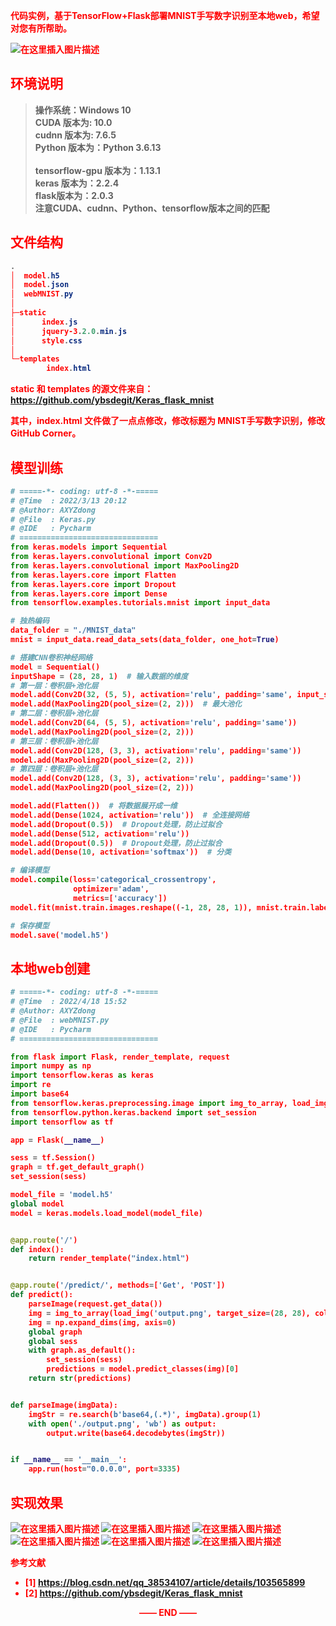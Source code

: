<font color=red><b>代码实例，基于TensorFlow+Flask部署MNIST手写数字识别至本地web，希望对您有所帮助。

![在这里插入图片描述](https://img-blog.csdnimg.cn/92b3024181e747c4b71df4b724bc84a3.png)




## 环境说明
>**操作系统：Windows 10** 
> \
> **CUDA 版本为: 10.0**
> \
> **cudnn 版本为: 7.6.5**
> \
> **Python 版本为：Python 3.6.13**	
> \
> **tensorflow-gpu 版本为：1.13.1**
> \
> **keras	版本为：2.2.4**
> \
> **flask版本为：2.0.3**
> \
> **注意CUDA、cudnn、Python、tensorflow版本之间的匹配**


## 文件结构
```powershell
.
│  model.h5
│  model.json
│  webMNIST.py
│
├─static
│      index.js
│      jquery-3.2.0.min.js
│      style.css
│
└─templates
        index.html
```

static 和 templates 的源文件来自：https://github.com/ybsdegit/Keras_flask_mnist

其中，index.html 文件做了一点点修改，修改标题为 MNIST手写数字识别，修改 GitHub Corner。

## 模型训练
```python
# =====-*- coding: utf-8 -*-=====
# @Time  : 2022/3/13 20:12
# @Author: AXYZdong
# @File  : Keras.py
# @IDE   : Pycharm
# ===============================
from keras.models import Sequential
from keras.layers.convolutional import Conv2D
from keras.layers.convolutional import MaxPooling2D
from keras.layers.core import Flatten
from keras.layers.core import Dropout
from keras.layers.core import Dense
from tensorflow.examples.tutorials.mnist import input_data

# 独热编码
data_folder = "./MNIST_data"
mnist = input_data.read_data_sets(data_folder, one_hot=True)

# 搭建CNN卷积神经网络
model = Sequential()
inputShape = (28, 28, 1)  # 输入数据的维度
# 第一层：卷积层+池化层
model.add(Conv2D(32, (5, 5), activation='relu', padding='same', input_shape=inputShape))  # 卷积层
model.add(MaxPooling2D(pool_size=(2, 2)))  # 最大池化
# 第二层：卷积层+池化层
model.add(Conv2D(64, (5, 5), activation='relu', padding='same'))
model.add(MaxPooling2D(pool_size=(2, 2)))
# 第三层：卷积层+池化层
model.add(Conv2D(128, (3, 3), activation='relu', padding='same'))
model.add(MaxPooling2D(pool_size=(2, 2)))
# 第四层：卷积层+池化层
model.add(Conv2D(128, (3, 3), activation='relu', padding='same'))
model.add(MaxPooling2D(pool_size=(2, 2)))

model.add(Flatten())  # 将数据展开成一维
model.add(Dense(1024, activation='relu'))  # 全连接网络
model.add(Dropout(0.5))  # Dropout处理，防止过拟合
model.add(Dense(512, activation='relu'))
model.add(Dropout(0.5))  # Dropout处理，防止过拟合
model.add(Dense(10, activation='softmax'))  # 分类

# 编译模型
model.compile(loss='categorical_crossentropy',
              optimizer='adam',
              metrics=['accuracy'])
model.fit(mnist.train.images.reshape((-1, 28, 28, 1)), mnist.train.labels, batch_size=64, epochs=5, verbose=1)

# 保存模型
model.save('model.h5')
```

## 本地web创建
```python
# =====-*- coding: utf-8 -*-=====
# @Time  : 2022/4/18 15:52
# @Author: AXYZdong
# @File  : webMNIST.py
# @IDE   : Pycharm
# ===============================

from flask import Flask, render_template, request
import numpy as np
import tensorflow.keras as keras
import re
import base64
from tensorflow.keras.preprocessing.image import img_to_array, load_img
from tensorflow.python.keras.backend import set_session
import tensorflow as tf

app = Flask(__name__)

sess = tf.Session()
graph = tf.get_default_graph()
set_session(sess)

model_file = 'model.h5'
global model
model = keras.models.load_model(model_file)


@app.route('/')
def index():
    return render_template("index.html")


@app.route('/predict/', methods=['Get', 'POST'])
def predict():
    parseImage(request.get_data())
    img = img_to_array(load_img('output.png', target_size=(28, 28), color_mode="grayscale")) / 255.
    img = np.expand_dims(img, axis=0)
    global graph
    global sess
    with graph.as_default():
        set_session(sess)
        predictions = model.predict_classes(img)[0]
    return str(predictions)


def parseImage(imgData):
    imgStr = re.search(b'base64,(.*)', imgData).group(1)
    with open('./output.png', 'wb') as output:
        output.write(base64.decodebytes(imgStr))


if __name__ == '__main__':
    app.run(host="0.0.0.0", port=3335)
```

## 实现效果
![在这里插入图片描述](https://img-blog.csdnimg.cn/92b3024181e747c4b71df4b724bc84a3.png)
![在这里插入图片描述](https://img-blog.csdnimg.cn/32d7239331a34aa985c6a91adb03714e.png)
![在这里插入图片描述](https://img-blog.csdnimg.cn/db4f1f9857ec4d99948e5f8718768f3a.png)
![在这里插入图片描述](https://img-blog.csdnimg.cn/0b8f9ef8353b4d17b474cfc53f2b70c7.png)
![在这里插入图片描述](https://img-blog.csdnimg.cn/99563824fb9d48378a6cb1f1eae79240.png)
![在这里插入图片描述](https://img-blog.csdnimg.cn/2cc4ce07818e4bb7adb96e0c0bfe97b0.png)


**参考文献**
- [1] https://blog.csdn.net/qq_38534107/article/details/103565899
- [2] https://github.com/ybsdegit/Keras_flask_mnist



<center><strong>—— END ——</strong></center>
